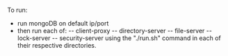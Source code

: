 To run:
- run mongoDB on default ip/port
- then run each of:
-- client-proxy
-- directory-server
-- file-server
-- lock-server
-- security-server
using the "./run.sh" command in each of their respective directories.

